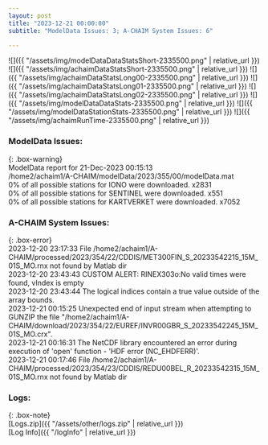 ```yaml
---
layout: post
title: "2023-12-21 00:00:00"
subtitle: "ModelData Issues: 3; A-CHAIM System Issues: 6"

---
```


![]({{ "/assets/img/modelDataDataStatsShort-2335500.png" | relative_url }})
![]({{ "/assets/img/achaimDataStatsShort-2335500.png" | relative_url }})
![]({{ "/assets/img/achaimDataStatsLong00-2335500.png" | relative_url }})
![]({{ "/assets/img/achaimDataStatsLong01-2335500.png" | relative_url }})
![]({{ "/assets/img/achaimDataStatsLong02-2335500.png" | relative_url }})
![]({{ "/assets/img/modelDataDataStats-2335500.png" | relative_url }})
![]({{ "/assets/img/modelDataStationStats-2335500.png" | relative_url }})
![]({{ "/assets/img/achaimRunTime-2335500.png" | relative_url }})


### ModelData Issues:  
  
{: .box-warning}  
 ModelData report for 21-Dec-2023 00:15:13   
 /home2/achaim1/A-CHAIM/modelData/2023/355/00/modelData.mat   
 0% of all possible stations for IONO were downloaded. x2831   
 0% of all possible stations for SENTINEL were downloaded. x551   
 0% of all possible stations for KARTVERKET were downloaded. x7052   
  
### A-CHAIM System Issues:  
  
{: .box-error}  
2023-12-20 23:17:33 File /home2/achaim1/A-CHAIM/processed/2023/354/22/CDDIS/MET300FIN_S_20233542215_15M_01S_MO.rnx not found by Matlab dir  
2023-12-20 23:43:43 CUSTOM ALERT: RINEX303o:No valid times were found, vIndex is empty  
2023-12-20 23:43:44 The logical indices contain a true value outside of the array bounds.  
2023-12-21 00:15:25 Unexpected end of input stream when attempting to GUNZIP the file "/home2/achaim1/A-CHAIM/download/2023/354/22/EUREF/INVR00GBR_S_20233542245_15M_01S_MO.crx".  
2023-12-21 00:16:31 The NetCDF library encountered an error during execution of 'open' function - 'HDF error (NC_EHDFERR)'.  
2023-12-21 00:17:46 File /home2/achaim1/A-CHAIM/processed/2023/354/23/CDDIS/REDU00BEL_R_20233542315_15M_01S_MO.rnx not found by Matlab dir  

### Logs:  
  
{: .box-note}  
[Logs.zip]({{ "/assets/other/logs.zip" | relative_url }})  
[Log Info]({{ "/logInfo" | relative_url }})  

